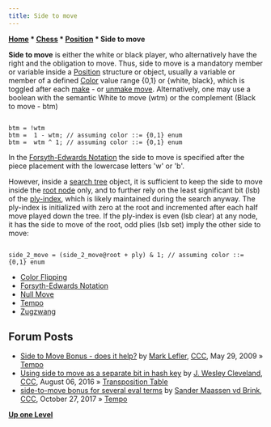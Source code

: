 ```yaml
---
title: Side to move
---
```

**[Home](Home "Home") \* [Chess](Chess "Chess") \* [Position](Chess_Position "Chess Position") \* Side to move**


**Side to move** is either the white or black player, who alternatively have the right and the obligation to move. Thus, side to move is a mandatory member or variable inside a [Position](Chess_Position "Chess Position") structure or object, usually a variable or member of a defined [Color](Color "Color") value range {0,1} or {white, black}, which is toggled after each [make](Make_Move "Make Move") - or [unmake move](Unmake_Move "Unmake Move"). Alternatively, one may use a boolean with the semantic White to move (wtm) or the complement (Black to move - btm) 




```

btm = !wtm
btm =  1 - wtm; // assuming color ::= {0,1} enum
btm =  wtm ^ 1; // assuming color ::= {0,1} enum

```

In the [Forsyth-Edwards Notation](Forsyth-Edwards_Notation "Forsyth-Edwards Notation") the side to move is specified after the piece placement with the lowercase letters 'w' or 'b'.


However, inside a [search tree](Search_Tree "Search Tree") object, it is sufficient to keep the side to move inside the [root node](Root "Root") only, and to further rely on the least significant bit (lsb) of the [ply-index](Ply "Ply"), which is likely maintained during the search anyway. The ply-index is initialized with zero at the root and incremented after each half move played down the tree. If the ply-index is even (lsb clear) at any node, it has the side to move of the root, odd plies (lsb set) imply the other side to move:




```

side_2_move = (side_2_move@root + ply) & 1; // assuming color ::= {0,1} enum

```




* [Color Flipping](Color_Flipping "Color Flipping")
* [Forsyth-Edwards Notation](Forsyth-Edwards_Notation "Forsyth-Edwards Notation")
* [Null Move](Null_Move "Null Move")
* [Tempo](Tempo "Tempo")
* [Zugzwang](Zugzwang "Zugzwang")


## Forum Posts


* [Side to Move Bonus - does it help?](http://www.talkchess.com/forum/viewtopic.php?t=28167) by [Mark Lefler](Mark_Lefler "Mark Lefler"), [CCC](CCC "CCC"), May 29, 2009 » [Tempo](Tempo "Tempo")
* [Using side to move as a separate bit in hash key](http://www.talkchess.com/forum/viewtopic.php?t=61051) by [J. Wesley Cleveland](index.php?title=J._Wesley_Cleveland&action=edit&redlink=1 "J. Wesley Cleveland (page does not exist)"), [CCC](CCC "CCC"), August 06, 2016 » [Transposition Table](Transposition_Table "Transposition Table")
* [side-to-move bonus for several eval terms](http://www.talkchess.com/forum/viewtopic.php?t=65558) by [Sander Maassen vd Brink](index.php?title=Sander_Maassen_vd_Brink&action=edit&redlink=1 "Sander Maassen vd Brink (page does not exist)"), [CCC](CCC "CCC"), October 27, 2017 » [Tempo](Tempo "Tempo")


**[Up one Level](Chess_Position "Chess Position")**







 
